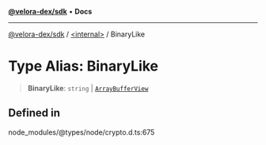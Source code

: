 [**@velora-dex/sdk**](../../README.md) • **Docs**

***

[@velora-dex/sdk](../../globals.md) / [\<internal\>](../README.md) / BinaryLike

# Type Alias: BinaryLike

> **BinaryLike**: `string` \| [`ArrayBufferView`](ArrayBufferView.md)

## Defined in

node\_modules/@types/node/crypto.d.ts:675
